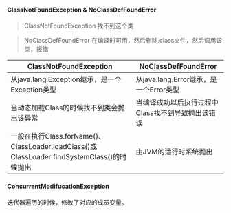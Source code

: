 

####  ClassNotFoundException  & NoClassDefFoundError

>   ClassNotFoundException 找不到这个类

>    NoClassDefFoundError 在编译时可用，然后删除.class文件，然后调用该类，报错

| **ClassNotFoundException**                                   | **NoClassDefFoundError**                          |
| ------------------------------------------------------------ | ------------------------------------------------- |
| 从java.lang.Exception继承，是一个Exception类型               | 从java.lang.Error继承，是一个Error类型            |
| 当动态加载Class的时候找不到类会抛出该异常                    | 当编译成功以后执行过程中Class找不到导致抛出该错误 |
| 一般在执行Class.forName()、ClassLoader.loadClass()或ClassLoader.findSystemClass()的时候抛出 | 由JVM的运行时系统抛出                             |

#### ConcurrentModifucationException

迭代器遍历的时候，修改了对应的成员变量。
